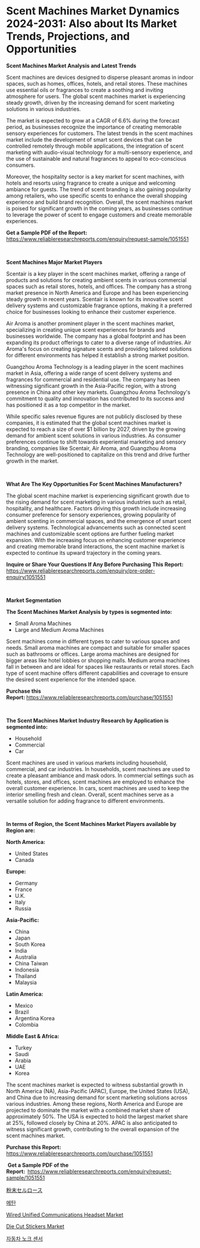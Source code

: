 <p><h1>Scent Machines Market Dynamics 2024-2031: Also about Its Market Trends, Projections, and Opportunities</h1></p><p><strong>Scent Machines Market Analysis and Latest Trends</strong></p>
<p><p>Scent machines are devices designed to disperse pleasant aromas in indoor spaces, such as homes, offices, hotels, and retail stores. These machines use essential oils or fragrances to create a soothing and inviting atmosphere for users. The global scent machines market is experiencing steady growth, driven by the increasing demand for scent marketing solutions in various industries. </p><p>The market is expected to grow at a CAGR of 6.6% during the forecast period, as businesses recognize the importance of creating memorable sensory experiences for customers. The latest trends in the scent machines market include the development of smart scent devices that can be controlled remotely through mobile applications, the integration of scent marketing with audio-visual technology for a multi-sensory experience, and the use of sustainable and natural fragrances to appeal to eco-conscious consumers. </p><p>Moreover, the hospitality sector is a key market for scent machines, with hotels and resorts using fragrance to create a unique and welcoming ambiance for guests. The trend of scent branding is also gaining popularity among retailers, who use specific scents to enhance the overall shopping experience and build brand recognition. Overall, the scent machines market is poised for significant growth in the coming years, as businesses continue to leverage the power of scent to engage customers and create memorable experiences.</p></p>
<p><strong>Get a Sample PDF of the Report:&nbsp;</strong> <a href="https://www.reliableresearchreports.com/enquiry/request-sample/1051551">https://www.reliableresearchreports.com/enquiry/request-sample/1051551</a></p>
<p>&nbsp;</p>
<p><strong>Scent Machines Major Market Players</strong></p>
<p><p>Scentair is a key player in the scent machines market, offering a range of products and solutions for creating ambient scents in various commercial spaces such as retail stores, hotels, and offices. The company has a strong market presence in North America and Europe and has been experiencing steady growth in recent years. Scentair is known for its innovative scent delivery systems and customizable fragrance options, making it a preferred choice for businesses looking to enhance their customer experience.</p><p>Air Aroma is another prominent player in the scent machines market, specializing in creating unique scent experiences for brands and businesses worldwide. The company has a global footprint and has been expanding its product offerings to cater to a diverse range of industries. Air Aroma's focus on creating signature scents and providing tailored solutions for different environments has helped it establish a strong market position.</p><p>Guangzhou Aroma Technology is a leading player in the scent machines market in Asia, offering a wide range of scent delivery systems and fragrances for commercial and residential use. The company has been witnessing significant growth in the Asia-Pacific region, with a strong presence in China and other key markets. Guangzhou Aroma Technology's commitment to quality and innovation has contributed to its success and has positioned it as a top competitor in the market.</p><p>While specific sales revenue figures are not publicly disclosed by these companies, it is estimated that the global scent machines market is expected to reach a size of over $1 billion by 2027, driven by the growing demand for ambient scent solutions in various industries. As consumer preferences continue to shift towards experiential marketing and sensory branding, companies like Scentair, Air Aroma, and Guangzhou Aroma Technology are well-positioned to capitalize on this trend and drive further growth in the market.</p></p>
<p>&nbsp;</p>
<p><strong>What Are The Key Opportunities For Scent Machines Manufacturers?</strong></p>
<p><p>The global scent machine market is experiencing significant growth due to the rising demand for scent marketing in various industries such as retail, hospitality, and healthcare. Factors driving this growth include increasing consumer preference for sensory experiences, growing popularity of ambient scenting in commercial spaces, and the emergence of smart scent delivery systems. Technological advancements such as connected scent machines and customizable scent options are further fueling market expansion. With the increasing focus on enhancing customer experience and creating memorable brand interactions, the scent machine market is expected to continue its upward trajectory in the coming years.</p></p>
<p><strong>Inquire or Share Your Questions If Any Before Purchasing This Report:</strong> <a href="https://www.reliableresearchreports.com/enquiry/pre-order-enquiry/1051551">https://www.reliableresearchreports.com/enquiry/pre-order-enquiry/1051551</a></p>
<p>&nbsp;</p>
<p><strong>Market Segmentation</strong></p>
<p><strong>The Scent Machines Market Analysis by types is segmented into:</strong></p>
<p><ul><li>Small Aroma Machines</li><li>Large and Medium Aroma Machines</li></ul></p>
<p><p>Scent machines come in different types to cater to various spaces and needs. Small aroma machines are compact and suitable for smaller spaces such as bathrooms or offices. Large aroma machines are designed for bigger areas like hotel lobbies or shopping malls. Medium aroma machines fall in between and are ideal for spaces like restaurants or retail stores. Each type of scent machine offers different capabilities and coverage to ensure the desired scent experience for the intended space.</p></p>
<p><strong>Purchase this Report:&nbsp;</strong><a href="https://www.reliableresearchreports.com/purchase/1051551">https://www.reliableresearchreports.com/purchase/1051551</a></p>
<p>&nbsp;</p>
<p><strong>The Scent Machines Market Industry Research by Application is segmented into:</strong></p>
<p><ul><li>Household</li><li>Commercial</li><li>Car</li></ul></p>
<p><p>Scent machines are used in various markets including household, commercial, and car industries. In households, scent machines are used to create a pleasant ambiance and mask odors. In commercial settings such as hotels, stores, and offices, scent machines are employed to enhance the overall customer experience. In cars, scent machines are used to keep the interior smelling fresh and clean. Overall, scent machines serve as a versatile solution for adding fragrance to different environments.</p></p>
<p>&nbsp;</p>
<p><strong>In terms of Region, the Scent Machines Market Players available by Region are:</strong></p>
<p>
    <p> <strong> North America: </strong>
        <ul>
            <li>United States</li>
            <li>Canada</li>
        </ul>
        </p> 
    <p> <strong> Europe: </strong>
        <ul>
            <li>Germany</li>
            <li>France</li>
            <li>U.K.</li>
            <li>Italy</li>
            <li>Russia</li>
        </ul>
        </p> 
    <p> <strong> Asia-Pacific: </strong>
        <ul>
            <li>China</li>
            <li>Japan</li>
            <li>South Korea</li>
            <li>India</li>
            <li>Australia</li>
            <li>China Taiwan</li>
            <li>Indonesia</li>
            <li>Thailand</li>
            <li>Malaysia</li>
        </ul>
        </p> 
    <p> <strong> Latin America: </strong>
        <ul>
            <li>Mexico</li>
            <li>Brazil</li>
            <li>Argentina Korea</li>
            <li>Colombia</li>
        </ul>
        </p> 
    <p> <strong> Middle East & Africa: </strong>
        <ul>
            <li>Turkey</li>
            <li>Saudi</li>
            <li>Arabia</li>
            <li>UAE</li>
            <li>Korea</li>
        </ul>
    </p>
    </p>
<p><p>The scent machines market is expected to witness substantial growth in North America (NA), Asia-Pacific (APAC), Europe, the United States (USA), and China due to increasing demand for scent marketing solutions across various industries. Among these regions, North America and Europe are projected to dominate the market with a combined market share of approximately 50%. The USA is expected to hold the largest market share at 25%, followed closely by China at 20%. APAC is also anticipated to witness significant growth, contributing to the overall expansion of the scent machines market.</p></p>
<p><strong>Purchase this Report: </strong><a href="https://www.reliableresearchreports.com/purchase/1051551">https://www.reliableresearchreports.com/purchase/1051551</a></p>
<p>&nbsp;<strong>Get a Sample PDF of the Report:&nbsp;&nbsp;</strong><a href="https://www.reliableresearchreports.com/enquiry/request-sample/1051551">https://www.reliableresearchreports.com/enquiry/request-sample/1051551</a></p>
<p><strong></strong></p>
<p><p><a href="https://medium.com/@deontestanton2023/%E7%B2%89%E6%9C%AB%E3%82%BB%E3%83%AB%E3%83%AD%E3%83%BC%E3%82%B9%E5%B8%82%E5%A0%B4-%E5%B8%82%E5%A0%B4cagr-%E5%B8%82%E5%A0%B4%E3%83%88%E3%83%AC%E3%83%B3%E3%83%89-%E6%88%90%E9%95%B7%E6%88%A6%E7%95%A5%E3%81%AB%E9%96%A2%E3%81%99%E3%82%8B%E6%B4%9E%E5%AF%9F-c5085782f170">粉末セルロース</a></p><p><a href="https://github.com/RichardLueilwitz787/Market-Research-Report-List-1/blob/main/32384045250.md">메탄</a></p><p><a href="https://issuu.com/reportprime-2/docs/wired-unified-communications-headset-market-size-2">Wired Unified Communications Headset Market</a></p><p><a href="https://github.com/derrinmiltonellis35gcl/Market-Research-Report-List-1/blob/main/die-cut-stickers-market.md">Die Cut Stickers Market</a></p><p><a href="https://medium.com/@joespinka88967/%EC%9E%90%EB%8F%99%EC%B0%A8-%EB%85%B8%ED%81%AC-%EC%84%BC%EC%84%9C-%EC%8B%9C%EC%9E%A5-%EC%8B%9C%EC%9E%A5-%EC%A0%90%EC%9C%A0%EC%9C%A8-%EC%8B%9C%EC%9E%A5-%ED%8A%B8%EB%A0%8C%EB%93%9C-%EB%B0%8F-%EB%AF%B8%EB%9E%98-%EC%84%B1%EC%9E%A5-%ED%83%90%EC%83%89-32591f25a659">자동차 노크 센서</a></p></p>